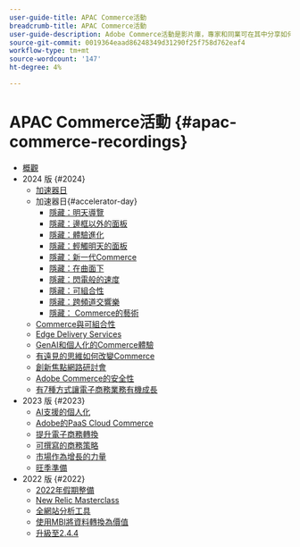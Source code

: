 ```yaml
---
user-guide-title: APAC Commerce活動
breadcrumb-title: APAC Commerce活動
user-guide-description: Adobe Commerce活動是影片庫，專家和同業可在其中分享如何使用Adobe Commerce的想法和創意。
source-git-commit: 0019364eaad86248349d31290f25f758d762eaf4
workflow-type: tm+mt
source-wordcount: '147'
ht-degree: 4%

---
```



# APAC Commerce活動 {#apac-commerce-recordings}

+ [概觀](overview.md)
+ 2024 版 {#2024}
   + [加速器日](2024/accelerator-day/overview.md)
   + 加速器日{#accelerator-day}
      + [隱藏：明天導覽](./2024/accelerator-day/navigating-tomorrow.md)
      + [隱藏：邊框以外的面板](./2024/accelerator-day/panel-beyond-borders.md)
      + [隱藏：體驗進化](./2024/accelerator-day/experience-evolution.md)
      + [隱藏：輕觸明天的面板](./2024/accelerator-day/panel-tapping-into-tomorrow.md)
      + [隱藏：新一代Commerce](./2024/accelerator-day/next-gen-commerce.md)
      + [隱藏：在曲面下](./2024/accelerator-day/beneath-the-surface.md)
      + [隱藏：閃電般的速度](./2024/accelerator-day/lightning-speed.md)
      + [隱藏：可組合性](./2024/accelerator-day/composability.md)
      + [隱藏：跨頻道交響樂](./2024/accelerator-day/cross-channel-symphony.md)
      + [隱藏： Commerce的藝術](./2024/accelerator-day/the-art-of-commerce.md)
   + [Commerce與可組合性](2024/commerce-and-composability.md)
   + [Edge Delivery Services](2024/edge-delivery-services.md)
   + [GenAI和個人化的Commerce體驗](2024/personalised-commerce-experiences.md)
   + [有遠見的思維如何改變Commerce](2024/visionary-thinking.md)
   + [創新焦點網路研討會](2024/innovation-spotlight.md)
   + [Adobe Commerce的安全性](2024/security-overview.md)
   + [有7種方式讓電子商務業務有機成長](2024/grow-ecommerce-business.md)
+ 2023 版 {#2023}
   + [AI支援的個人化](2023/ai-personalisation.md)
   + [Adobe的PaaS Cloud Commerce](2023/adobes-paas-cloud-commerce.md)
   + [提升電子商務轉換](2023/ecommerce-conversions.md)
   + [可撰寫的商務策略](2023/composable-commerce.md)
   + [市場作為增長的力量](2023/marketplaces.md)
   + [旺季準備](2023/peak-season-prep.md)
+ 2022 版 {#2022}
   + [2022年假期整備](2022/holiday.md)
   + [New Relic Masterclass](2022/new-relic.md)
   + [全網站分析工具](2022/analysis-tool.md)
   + [使用MBI將資料轉換為價值](2022/mbi.md)
   + [升級至2.4.4](2022/upgrade.md)

<!--+ Commerce Events {#commerce-events}
  + [Overview](commerce-events/overview.md)
  + 2022 {#2022}
    + [Top Tips and Tricks for Adobe Campaign Standard](customer-journeys/2022/tips-and-tricks.md)
    + [Develop and customize data models in Adobe [!DNL Campaign Classic]](customer-journeys/2022/data-models.md)

+ Data and insights {#commerce-release-updates}
  + [Overview](commerce-release-updates/overview.md)
  + 2022 {#2022}
    + [Innovations and trends](data-and-insights/2022/innovations.md)
    + [Sensei and Analysis Workspace](data-and-insights/2022/sensei.md)
    + [Personalize and automate with Adobe Target](data-and-insights/2022/personalize.md)
    + [Analytics and Target applications for Mobile and Apps](data-and-insights/2022/mobile-and-apps.md)
    + [Cross Device Analytics and Customer Journey Analytics](data-and-insights/2022/cross-device-analytics.md) -->